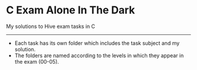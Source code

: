 # C Exam Alone In The Dark
My solutions to Hive exam tasks in C

---
-	Each task has its own folder which includes the task subject and my solution.
-	The folders are named according to the levels in which they appear in the exam (00-05).
